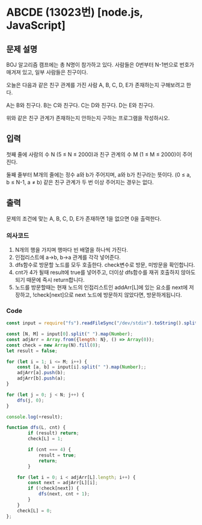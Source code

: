 # ABCDE (13023번) [node.js, JavaScript] 

## 문제 설명
BOJ 알고리즘 캠프에는 총 N명이 참가하고 있다. 사람들은 0번부터 N-1번으로 번호가 매겨져 있고, 일부 사람들은 친구이다.

오늘은 다음과 같은 친구 관계를 가진 사람 A, B, C, D, E가 존재하는지 구해보려고 한다.

A는 B와 친구다.
B는 C와 친구다.
C는 D와 친구다.
D는 E와 친구다.

위와 같은 친구 관계가 존재하는지 안하는지 구하는 프로그램을 작성하시오.

## 입력
첫째 줄에 사람의 수 N (5 ≤ N ≤ 2000)과 친구 관계의 수 M (1 ≤ M ≤ 2000)이 주어진다.

둘째 줄부터 M개의 줄에는 정수 a와 b가 주어지며, a와 b가 친구라는 뜻이다. (0 ≤ a, b ≤ N-1, a ≠ b) 같은 친구 관계가 두 번 이상 주어지는 경우는 없다.

## 출력
문제의 조건에 맞는 A, B, C, D, E가 존재하면 1을 없으면 0을 출력한다.

### 의사코드 
1. N개의 행을 가지며 행마다 빈 배열을 하나씩 가진다.
2. 인접리스트에 a->b, b->a 관계를 각각 넣어준다. 
3. dfs함수로 방문할 노드를 모두 호출한다. check변수로 방문, 미방문을 확인합니다. 
4. cnt가 4가 될때 result에 true를 넣어주고, 더이상 dfs함수를 재귀 호출하지 않아도되기 때문에 즉시 return합니다.
5. 노드를 방문할때는 현재 노드의 인접리스트인 addArr[L]에 있는 요소를 next에 저장하고, !check[next]으로 next 노드에 방문하지 않았다면, 방문하게됩니다.

### Code
```js
const input = require("fs").readFileSync("/dev/stdin").toString().split("\n"); 

const [N, M] = input[0].split(" ").map(Number);
const adjArr = Array.from({length: N}, () => Array(0));
const check = new Array(N).fill(0);
let result = false;

for (let i = 1; i <= M; i++) {
    const [a, b] = input[i].split(" ").map(Number);;
    adjArr[a].push(b);
    adjArr[b].push(a);
}

for (let j = 0; j < N; j++) {
    dfs(j, 0);
}

console.log(+result);

function dfs(L, cnt) {
        if (result) return; 
        check[L] = 1;

        if (cnt === 4) {
            result = true;
            return;
        }

    for (let i = 0; i < adjArr[L].length; i++) { 
        const next = adjArr[L][i]; 
        if (!check[next]) {
            dfs(next, cnt + 1);
        }
    }
    check[L] = 0; 
};

```
